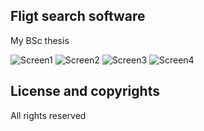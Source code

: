 ## Fligt search software

My BSc thesis

![Screen1](https://raw.github.com/mkrstic/airdb/master/screenshots/screen-1.jpg) ![Screen2](https://raw.github.com/mkrstic/airdb/master/screenshots/screen-2.jpg)
![Screen3](https://raw.github.com/mkrstic/airdb/master/screenshots/screen-3.jpg) ![Screen4](https://raw.github.com/mkrstic/airdb/master/screenshots/screen-4.jpg)

## License and copyrights

All rights reserved
